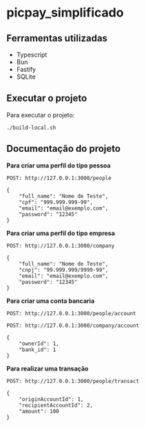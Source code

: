 # picpay_simplificado

## Ferramentas utilizadas

- Typescript
- Bun
- Fastify
- SQLite


## Executar o projeto

Para executar o projeto:

```
./build-local.sh
```

## Documentação do projeto

**Para criar uma perfil do tipo pessoa**

```POST: http://127.0.0.1:3000/people```
```
{
    "full_name": "Nome de Teste",
    "cpf": "999.999.999-99",
    "email": "email@exemplo.com",
    "password": "12345"
}
```

**Para criar uma perfil do tipo empresa**

```POST: http://127.0.0.1:3000/company```
```
{
    "full_name": "Nome de Teste",
    "cnpj": "99.999.999/9999-99",
    "email": "email@exemplo.com",
    "password": "12345"
}
```

**Para criar uma conta bancaria**

```POST: http://127.0.0.1:3000/people/account```

```POST: http://127.0.0.1:3000/company/account```
```
{
    "ownerId": 1,
    "bank_id": 1
}
```

**Para realizar uma transação**

```POST: http://127.0.0.1:3000/people/transact```
```
{
    "originAccountId": 1,
    "recipientAccountId": 2,
    "amount": 100
}
```